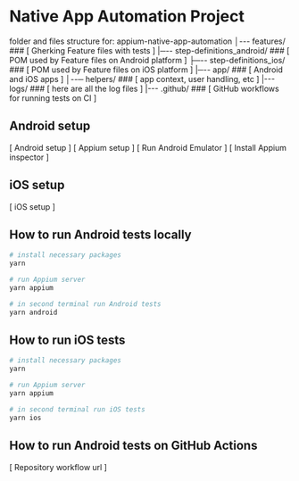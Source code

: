 # Native App Automation Project

folder and files structure for: appium-native-app-automation
│--- features/ ### [ Gherking Feature files with tests ]
|─-- step-definitions_android/ ### [ POM used by Feature files on Android platform ]
├─-- step-definitions_ios/ ### [ POM used by Feature files on iOS platform ]
|─-- app/ ### [ Android and iOS apps ]
│--─ helpers/ ### [ app context, user handling, etc ]
|--- logs/ ### [ here are all the log files ]
|--- .github/ ### [ GitHub workflows for running tests on CI ]

## Android setup

[ Android setup ]
[ Appium setup ]
[ Run Android Emulator ]
[ Install Appium inspector ]

## iOS setup

[ iOS setup ]

## How to run Android tests locally

```bash
# install necessary packages
yarn
```

```bash
# run Appium server
yarn appium
```

```bash
# in second terminal run Android tests
yarn android
```

## How to run iOS tests

```bash
# install necessary packages
yarn
```

```bash
# run Appium server
yarn appium
```

```bash
# in second terminal run iOS tests
yarn ios
```

## How to run Android tests on GitHub Actions

[ Repository workflow url ]
